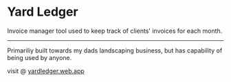 # Yard Ledger

Invoice manager tool used to keep track of clients' invoices for each month.

-----

Primariliy built towards my dads landscaping business, but has capability of being used by anyone.

visit @ [yardledger.web.app](https://yardledger.web.app)
